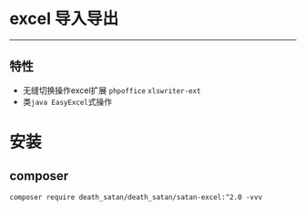 # excel 导入导出

---

## 特性

- 无缝切换操作excel扩展 `phpoffice` `xlswriter-ext`
- 类`java EasyExcel`式操作

# 安装

## composer

```shell
composer require death_satan/death_satan/satan-excel:^2.0 -vvv
```
